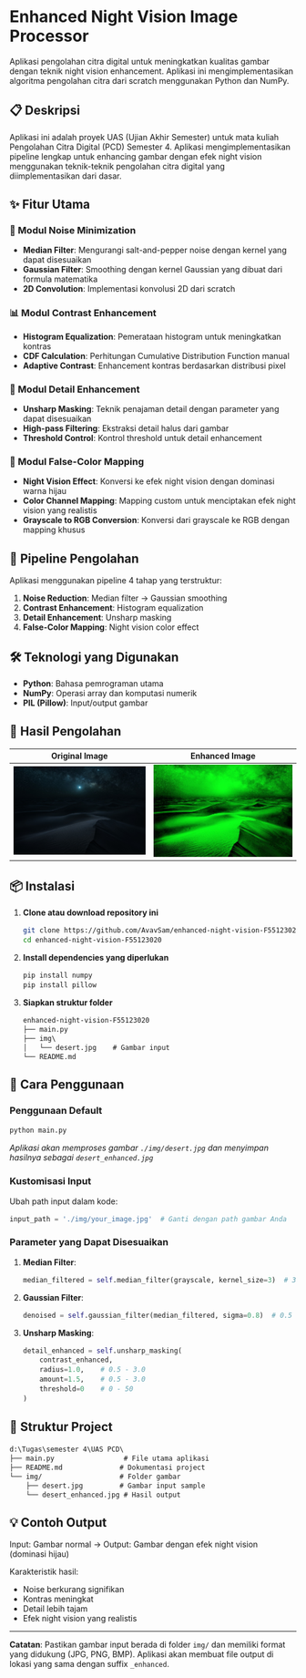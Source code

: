 # Enhanced Night Vision Image Processor

Aplikasi pengolahan citra digital untuk meningkatkan kualitas gambar dengan teknik night vision enhancement. Aplikasi ini mengimplementasikan algoritma pengolahan citra dari scratch menggunakan Python dan NumPy.

## 📋 Deskripsi

Aplikasi ini adalah proyek UAS (Ujian Akhir Semester) untuk mata kuliah Pengolahan Citra Digital (PCD) Semester 4. Aplikasi mengimplementasikan pipeline lengkap untuk enhancing gambar dengan efek night vision menggunakan teknik-teknik pengolahan citra digital yang diimplementasikan dari dasar.

## ✨ Fitur Utama

### 🔧 Modul Noise Minimization
- **Median Filter**: Mengurangi salt-and-pepper noise dengan kernel yang dapat disesuaikan
- **Gaussian Filter**: Smoothing dengan kernel Gaussian yang dibuat dari formula matematika
- **2D Convolution**: Implementasi konvolusi 2D dari scratch

### 📊 Modul Contrast Enhancement
- **Histogram Equalization**: Pemerataan histogram untuk meningkatkan kontras
- **CDF Calculation**: Perhitungan Cumulative Distribution Function manual
- **Adaptive Contrast**: Enhancement kontras berdasarkan distribusi pixel

### 🎯 Modul Detail Enhancement
- **Unsharp Masking**: Teknik penajaman detail dengan parameter yang dapat disesuaikan
- **High-pass Filtering**: Ekstraksi detail halus dari gambar
- **Threshold Control**: Kontrol threshold untuk detail enhancement

### 🌈 Modul False-Color Mapping
- **Night Vision Effect**: Konversi ke efek night vision dengan dominasi warna hijau
- **Color Channel Mapping**: Mapping custom untuk menciptakan efek night vision yang realistis
- **Grayscale to RGB Conversion**: Konversi dari grayscale ke RGB dengan mapping khusus

## 🔬 Pipeline Pengolahan

Aplikasi menggunakan pipeline 4 tahap yang terstruktur:

1. **Noise Reduction**: Median filter → Gaussian smoothing
2. **Contrast Enhancement**: Histogram equalization
3. **Detail Enhancement**: Unsharp masking
4. **False-Color Mapping**: Night vision color effect

## 🛠️ Teknologi yang Digunakan

- **Python**: Bahasa pemrograman utama
- **NumPy**: Operasi array dan komputasi numerik
- **PIL (Pillow)**: Input/output gambar

## 📸 Hasil Pengolahan

| Original Image | Enhanced Image |
|-------|-----------|
| ![Original Image](./img/desert.jpg) | ![Enhanced Image](./img/desert_enhanced.jpg) |

## 📦 Instalasi

1. **Clone atau download repository ini**
   ```bash
   git clone https://github.com/AvavSam/enhanced-night-vision-F55123020.git
   cd enhanced-night-vision-F55123020
   ```

2. **Install dependencies yang diperlukan**
   ```bash
   pip install numpy
   pip install pillow
   ```

3. **Siapkan struktur folder**
   ```
   enhanced-night-vision-F55123020
   ├── main.py
   ├── img\
   │   └── desert.jpg    # Gambar input
   └── README.md
   ```

## 🚀 Cara Penggunaan

### Penggunaan Default
```bash
python main.py
```
*Aplikasi akan memproses gambar `./img/desert.jpg` dan menyimpan hasilnya sebagai `desert_enhanced.jpg`*

### Kustomisasi Input
Ubah path input dalam kode:
```python
input_path = './img/your_image.jpg'  # Ganti dengan path gambar Anda
```

### Parameter yang Dapat Disesuaikan

1. **Median Filter**:
   ```python
   median_filtered = self.median_filter(grayscale, kernel_size=3)  # 3, 5, 7, dll
   ```

2. **Gaussian Filter**:
   ```python
   denoised = self.gaussian_filter(median_filtered, sigma=0.8)  # 0.5 - 2.0
   ```

3. **Unsharp Masking**:
   ```python
   detail_enhanced = self.unsharp_masking(
       contrast_enhanced,
       radius=1.0,    # 0.5 - 3.0
       amount=1.5,    # 0.5 - 3.0
       threshold=0    # 0 - 50
   )
   ```

## 📁 Struktur Project

```
d:\Tugas\semester 4\UAS PCD\
├── main.py                 # File utama aplikasi
├── README.md              # Dokumentasi project
└── img/                   # Folder gambar
    ├── desert.jpg         # Gambar input sample
    └── desert_enhanced.jpg # Hasil output
```

## 💡 Contoh Output

Input: Gambar normal → Output: Gambar dengan efek night vision (dominasi hijau)

Karakteristik hasil:
- Noise berkurang signifikan
- Kontras meningkat
- Detail lebih tajam
- Efek night vision yang realistis

---

**Catatan**: Pastikan gambar input berada di folder `img/` dan memiliki format yang didukung (JPG, PNG, BMP). Aplikasi akan membuat file output di lokasi yang sama dengan suffix `_enhanced`.

